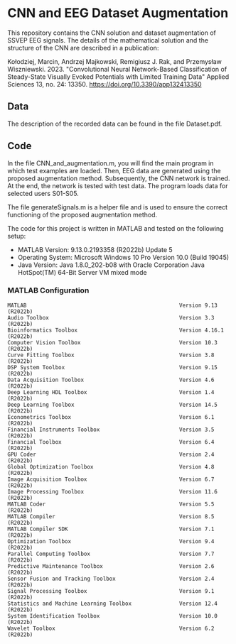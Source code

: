 # CNN and EEG Dataset Augmentation

This repository contains the CNN solution and dataset augmentation of SSVEP EEG signals.
The details of the mathematical solution and the structure of the CNN are described in a publication:

Kołodziej, Marcin, Andrzej Majkowski, Remigiusz J. Rak, and Przemysław Wiszniewski. 2023. "Convolutional Neural Network-Based Classification of Steady-State Visually Evoked Potentials with Limited Training Data" Applied Sciences 13, no. 24: 13350. https://doi.org/10.3390/app132413350

## Data

The description of the recorded data can be found in the file Dataset.pdf.

## Code

In the file CNN_and_augmentation.m, you will find the main program in which test examples are loaded. Then, EEG data are generated using the proposed augmentation method. Subsequently, the CNN network is trained. At the end, the network is tested with test data. The program loads data for selected users S01-S05.

The file generateSignals.m is a helper file and is used to ensure the correct functioning of the proposed augmentation method.

The code for this project is written in MATLAB and tested on the following setup:

- MATLAB Version: 9.13.0.2193358 (R2022b) Update 5
- Operating System: Microsoft Windows 10 Pro Version 10.0 (Build 19045)
- Java Version: Java 1.8.0_202-b08 with Oracle Corporation Java HotSpot(TM) 64-Bit Server VM mixed mode

### MATLAB Configuration

```
MATLAB                                                Version 9.13        (R2022b)
Audio Toolbox                                         Version 3.3         (R2022b)
Bioinformatics Toolbox                                Version 4.16.1      (R2022b)
Computer Vision Toolbox                               Version 10.3        (R2022b)
Curve Fitting Toolbox                                 Version 3.8         (R2022b)
DSP System Toolbox                                    Version 9.15        (R2022b)
Data Acquisition Toolbox                              Version 4.6         (R2022b)
Deep Learning HDL Toolbox                             Version 1.4         (R2022b)
Deep Learning Toolbox                                 Version 14.5        (R2022b)
Econometrics Toolbox                                  Version 6.1         (R2022b)
Financial Instruments Toolbox                         Version 3.5         (R2022b)
Financial Toolbox                                     Version 6.4         (R2022b)
GPU Coder                                             Version 2.4         (R2022b)
Global Optimization Toolbox                           Version 4.8         (R2022b)
Image Acquisition Toolbox                             Version 6.7         (R2022b)
Image Processing Toolbox                              Version 11.6        (R2022b)
MATLAB Coder                                          Version 5.5         (R2022b)
MATLAB Compiler                                       Version 8.5         (R2022b)
MATLAB Compiler SDK                                   Version 7.1         (R2022b)
Optimization Toolbox                                  Version 9.4         (R2022b)
Parallel Computing Toolbox                            Version 7.7         (R2022b)
Predictive Maintenance Toolbox                        Version 2.6         (R2022b)
Sensor Fusion and Tracking Toolbox                    Version 2.4         (R2022b)
Signal Processing Toolbox                             Version 9.1         (R2022b)
Statistics and Machine Learning Toolbox               Version 12.4        (R2022b)
System Identification Toolbox                         Version 10.0        (R2022b)
Wavelet Toolbox                                       Version 6.2         (R2022b)
```



